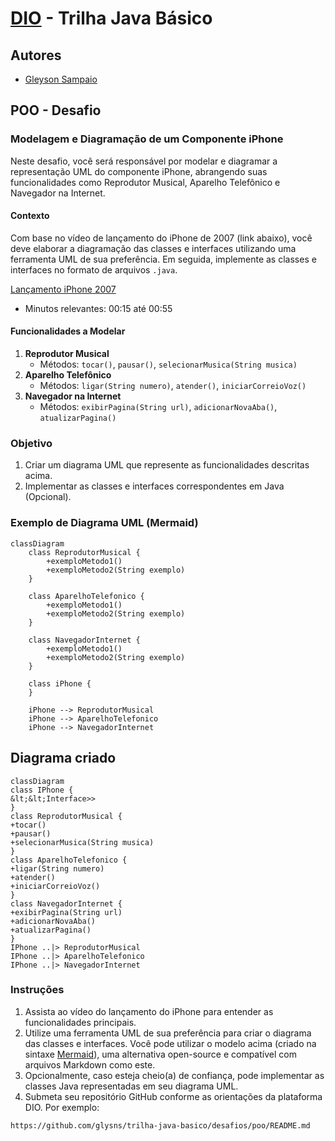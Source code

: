 # [DIO](www.dio.me) - Trilha Java Básico

## Autores
- [Gleyson Sampaio](https://github.com/glysns)

## POO - Desafio

### Modelagem e Diagramação de um Componente iPhone

Neste desafio, você será responsável por modelar e diagramar a representação UML do componente iPhone, abrangendo suas funcionalidades como Reprodutor Musical, Aparelho Telefônico e Navegador na Internet.

#### Contexto
Com base no vídeo de lançamento do iPhone de 2007 (link abaixo), você deve elaborar a diagramação das classes e interfaces utilizando uma ferramenta UML de sua preferência. Em seguida, implemente as classes e interfaces no formato de arquivos `.java`.

[Lançamento iPhone 2007](https://www.youtube.com/watch?v=9ou608QQRq8)
- Minutos relevantes: 00:15 até 00:55

#### Funcionalidades a Modelar
1. **Reprodutor Musical**
   - Métodos: `tocar()`, `pausar()`, `selecionarMusica(String musica)`
2. **Aparelho Telefônico**
   - Métodos: `ligar(String numero)`, `atender()`, `iniciarCorreioVoz()`
3. **Navegador na Internet**
   - Métodos: `exibirPagina(String url)`, `adicionarNovaAba()`, `atualizarPagina()`

### Objetivo
1. Criar um diagrama UML que represente as funcionalidades descritas acima.
2. Implementar as classes e interfaces correspondentes em Java (Opcional).

### Exemplo de Diagrama UML (Mermaid)
```mermaid
classDiagram
    class ReprodutorMusical {
        +exemploMetodo1()
        +exemploMetodo2(String exemplo)
    }

    class AparelhoTelefonico {
        +exemploMetodo1()
        +exemploMetodo2(String exemplo)
    }

    class NavegadorInternet {
        +exemploMetodo1()
        +exemploMetodo2(String exemplo)
    }

    class iPhone {
    }

    iPhone --> ReprodutorMusical
    iPhone --> AparelhoTelefonico
    iPhone --> NavegadorInternet
```

## Diagrama criado

```mermaid
classDiagram
class IPhone {
&lt;&lt;Interface>>
}
class ReprodutorMusical {
+tocar()
+pausar()
+selecionarMusica(String musica)
}
class AparelhoTelefonico {
+ligar(String numero)
+atender()
+iniciarCorreioVoz()
}
class NavegadorInternet {
+exibirPagina(String url)
+adicionarNovaAba()
+atualizarPagina()
}
IPhone ..|> ReprodutorMusical
IPhone ..|> AparelhoTelefonico
IPhone ..|> NavegadorInternet
```

### Instruções
1. Assista ao vídeo do lançamento do iPhone para entender as funcionalidades principais.
2. Utilize uma ferramenta UML de sua preferência para criar o diagrama das classes e interfaces. Você pode utilizar o modelo acima (criado na sintaxe [Mermaid](https://mermaid.js.org/)), uma alternativa open-source e compatível com arquivos Markdown como este.
3. Opcionalmente, caso esteja cheio(a) de confiança, pode implementar as classes Java representadas em seu diagrama UML.
4. Submeta seu repositório GitHub conforme as orientações da plataforma DIO. Por exemplo:

```bash
https://github.com/glysns/trilha-java-basico/desafios/poo/README.md
```` 
